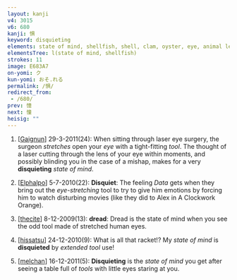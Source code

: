 ```yaml
---
layout: kanji
v4: 3015
v6: 680
kanji: 惧
keyword: disquieting
elements: state of mind, shellfish, shell, clam, oyster, eye, animal legs, eight
elementsTree: l(state of mind, shellfish)
strokes: 11
image: E683A7
on-yomi: ク
kun-yomi: おそ.れる
permalink: /惧/
redirect_from:
 - /680/
prev: 憶
next: 憧
heisig: ""
---
```


1) [<a href="http://kanji.koohii.com/profile/Gaignun">Gaignun</a>] 29-3-2011(24): When sitting through laser eye surgery, the surgeon <em>stretches</em> open your <em>eye</em> with a tight-fitting <em>tool</em>. The thought of a laser cutting through the lens of your eye within moments, and possibly blinding you in the case of a mishap, makes for a very<strong> disquieting</strong> <em>state of mind</em>.

2) [<a href="http://kanji.koohii.com/profile/Elphalpo">Elphalpo</a>] 5-7-2010(22): <strong>Disquiet</strong>: The feeling <em>Data</em> gets when they bring out the <em>eye-stretching</em> tool to try to give him emotions by forcing him to watch disturbing movies (like they did to Alex in A Clockwork Orange).

3) [<a href="http://kanji.koohii.com/profile/thecite">thecite</a>] 8-12-2009(13): <strong>dread</strong>: Dread is the state of mind when you see the odd tool made of stretched human eyes.

4) [<a href="http://kanji.koohii.com/profile/hissatsu">hissatsu</a>] 24-12-2010(9): What is all that racket!? My <em>state of mind</em> is <strong>disquieted</strong> by <em>extended tool</em> use!

5) [<a href="http://kanji.koohii.com/profile/melchan">melchan</a>] 16-12-2011(5): <strong>Disquieting</strong> is the <em>state of mind</em> you get after seeing a table full of <em>tools</em> with little eyes staring at you.

